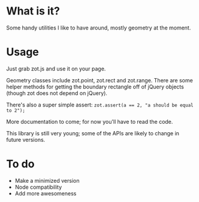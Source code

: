# What is it?

Some handy utilities I like to have around, mostly geometry at the moment. 

# Usage

Just grab zot.js and use it on your page. 

Geometry classes include zot.point, zot.rect and zot.range. There are some helper methods for getting the boundary rectangle off of jQuery objects (though zot does not depend on jQuery). 

There's also a super simple assert: `zot.assert(a == 2, "a should be equal to 2");` 

More documentation to come; for now you'll have to read the code. 

This library is still very young; some of the APIs are likely to change in future versions. 

# To do 

* Make a minimized version
* Node compatibility
* Add more awesomeness

